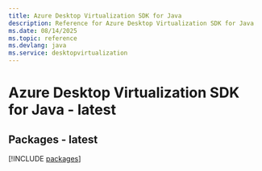 ```yaml
---
title: Azure Desktop Virtualization SDK for Java
description: Reference for Azure Desktop Virtualization SDK for Java
ms.date: 08/14/2025
ms.topic: reference
ms.devlang: java
ms.service: desktopvirtualization
---
```

# Azure Desktop Virtualization SDK for Java - latest
## Packages - latest
[!INCLUDE [packages](desktop-virtualization-index.md)]